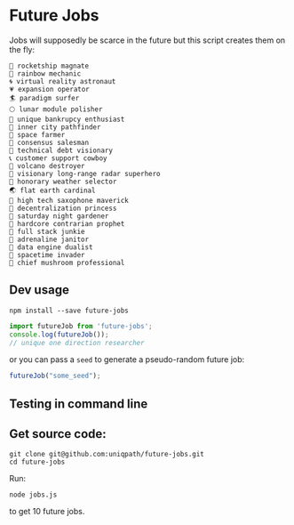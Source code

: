 # Future Jobs

Jobs will supposedly be scarce in the future but this script creates them on the fly:

```
🚀 rocketship magnate
🌈 rainbow mechanic
🌀 virtual reality astronaut
💗 expansion operator
🏄 paradigm surfer
🌕 lunar module polisher
🏦 unique bankrupcy enthusiast
🌇 inner city pathfinder
🚜 space farmer
👱 consensus salesman
💫 technical debt visionary
📞 customer support cowboy
🌋 volcano destroyer
📡 visionary long-range radar superhero
🌂 honorary weather selector
🌏 flat earth cardinal
🎷 high tech saxophone maverick
👸 decentralization princess
🏡 saturday night gardener
🔮 hardcore contrarian prophet
💉 full stack junkie
👷 adrenaline janitor
💠 data engine dualist
👾 spacetime invader
🍄 chief mushroom professional
```

## Dev usage

``npm install --save future-jobs``

```javascript
import futureJob from 'future-jobs';
console.log(futureJob());
// unique one direction researcher
```

or you can pass a `seed` to generate a pseudo-random future job:

```javascript
futureJob("some_seed");
```

## Testing in command line

## Get source code:

    git clone git@github.com:uniqpath/future-jobs.git
    cd future-jobs

Run:

    node jobs.js

to get 10 future jobs.

